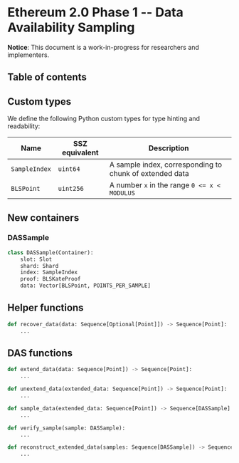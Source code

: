 # Ethereum 2.0 Phase 1 -- Data Availability Sampling

**Notice**: This document is a work-in-progress for researchers and implementers.

## Table of contents

<!-- START doctoc generated TOC please keep comment here to allow auto update -->
<!-- END doctoc generated TOC please keep comment here to allow auto update -->

## Custom types

We define the following Python custom types for type hinting and readability:

| Name | SSZ equivalent | Description |
| - | - | - |
| `SampleIndex` | `uint64` | A sample index, corresponding to chunk of extended data |
| `BLSPoint` | `uint256` | A number `x` in the range `0 <= x < MODULUS` |


## New containers

### DASSample

```python
class DASSample(Container):
    slot: Slot
    shard: Shard
    index: SampleIndex
    proof: BLSKateProof
    data: Vector[BLSPoint, POINTS_PER_SAMPLE]
```

## Helper functions

```python
def recover_data(data: Sequence[Optional[Point]]) -> Sequence[Point]:
    ...
```

## DAS functions

```python
def extend_data(data: Sequence[Point]) -> Sequence[Point]:
    ...
```

```python
def unextend_data(extended_data: Sequence[Point]) -> Sequence[Point]:
    ...
```

```python
def sample_data(extended_data: Sequence[Point]) -> Sequence[DASSample]:
    ...
```

```python
def verify_sample(sample: DASSample):
    ...
```

```python
def reconstruct_extended_data(samples: Sequence[DASSample]) -> Sequence[Point]:
    ...
```
